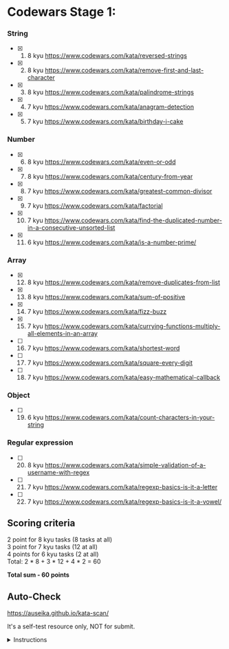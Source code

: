 # Codewars Stage 1:

### String
 - [x] 1. 8 kyu https://www.codewars.com/kata/reversed-strings
 - [x] 2. 8 kyu https://www.codewars.com/kata/remove-first-and-last-character
 - [x] 3. 8 kyu https://www.codewars.com/kata/palindrome-strings
 - [x] 4. 7 kyu https://www.codewars.com/kata/anagram-detection
 - [x] 5. 7 kyu https://www.codewars.com/kata/birthday-i-cake

### Number
 - [x] 6. 8 kyu https://www.codewars.com/kata/even-or-odd
 - [x] 7. 8 kyu https://www.codewars.com/kata/century-from-year
 - [x] 8. 7 kyu https://www.codewars.com/kata/greatest-common-divisor
 - [x] 9. 7 kyu https://www.codewars.com/kata/factorial
 - [x] 10. 7 kyu https://www.codewars.com/kata/find-the-duplicated-number-in-a-consecutive-unsorted-list
 - [x] 11. 6 kyu https://www.codewars.com/kata/is-a-number-prime/

### Array
 - [x] 12. 8 kyu https://www.codewars.com/kata/remove-duplicates-from-list
 - [x] 13. 8 kyu https://www.codewars.com/kata/sum-of-positive
 - [x] 14. 7 kyu https://www.codewars.com/kata/fizz-buzz
 - [x] 15. 7 kyu https://www.codewars.com/kata/currying-functions-multiply-all-elements-in-an-array
 - [ ] 16. 7 kyu https://www.codewars.com/kata/shortest-word
 - [ ] 17. 7 kyu https://www.codewars.com/kata/square-every-digit
 - [ ] 18. 7 kyu https://www.codewars.com/kata/easy-mathematical-callback

### Object
 - [ ] 19. 6 kyu https://www.codewars.com/kata/count-characters-in-your-string

### Regular expression 
 - [ ] 20. 8 kyu https://www.codewars.com/kata/simple-validation-of-a-username-with-regex
 - [ ] 21. 7 kyu https://www.codewars.com/kata/regexp-basics-is-it-a-letter
 - [ ] 22. 7 kyu https://www.codewars.com/kata/regexp-basics-is-it-a-vowel/

## Scoring criteria
  2 point for 8 kyu tasks (8 tasks at all)  
  3 point for 7 kyu tasks (12 at all)  
  4 points for 6 kyu tasks (2 at all)  
  Total: 2 * 8 + 3 * 12 + 4 * 2 = 60  

**Total sum - 60 points**

## Auto-Check

  https://auseika.github.io/kata-scan/ 

  It's a self-test resource only, NOT for submit.

<details><summary>Instructions</summary>
<p>

1. Insert the list below into cata scan input.

<pre>
     https://www.codewars.com/kata/reversed-strings
     https://www.codewars.com/kata/remove-first-and-last-character
     https://www.codewars.com/kata/palindrome-strings
     https://www.codewars.com/kata/anagram-detection
     https://www.codewars.com/kata/birthday-i-cake
     https://www.codewars.com/kata/even-or-odd
     https://www.codewars.com/kata/century-from-year
     https://www.codewars.com/kata/greatest-common-divisor
     https://www.codewars.com/kata/factorial
     https://www.codewars.com/kata/find-the-duplicated-number-in-a-consecutive-unsorted-list
     https://www.codewars.com/kata/is-a-number-prime/
     https://www.codewars.com/kata/remove-duplicates-from-list
     https://www.codewars.com/kata/sum-of-positive
     https://www.codewars.com/kata/fizz-buzz
     https://www.codewars.com/kata/currying-functions-multiply-all-elements-in-an-array
     https://www.codewars.com/kata/shortest-word
     https://www.codewars.com/kata/square-every-digit
     https://www.codewars.com/kata/easy-mathematical-callback
     https://www.codewars.com/kata/count-characters-in-your-string
     https://www.codewars.com/kata/simple-validation-of-a-username-with-regex
     https://www.codewars.com/kata/regexp-basics-is-it-a-letter
     https://www.codewars.com/kata/regexp-basics-is-it-a-vowel/
     username
</pre>
2. Change username to your one.

3. Click "Check" to see the result.
</p>
</details>
